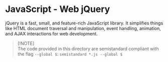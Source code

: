 # JavaScript - Web jQuery

jQuery is a fast, small, and feature-rich JavaScript library. It simplifies things like HTML document traversal and manipulation, event handling, animation, and AJAX interactions for web development.

> [!NOTE]<br>
> The code provided in this directory are semistandard compliant with the flag `--global $`: `semistandard *.js --global $`
